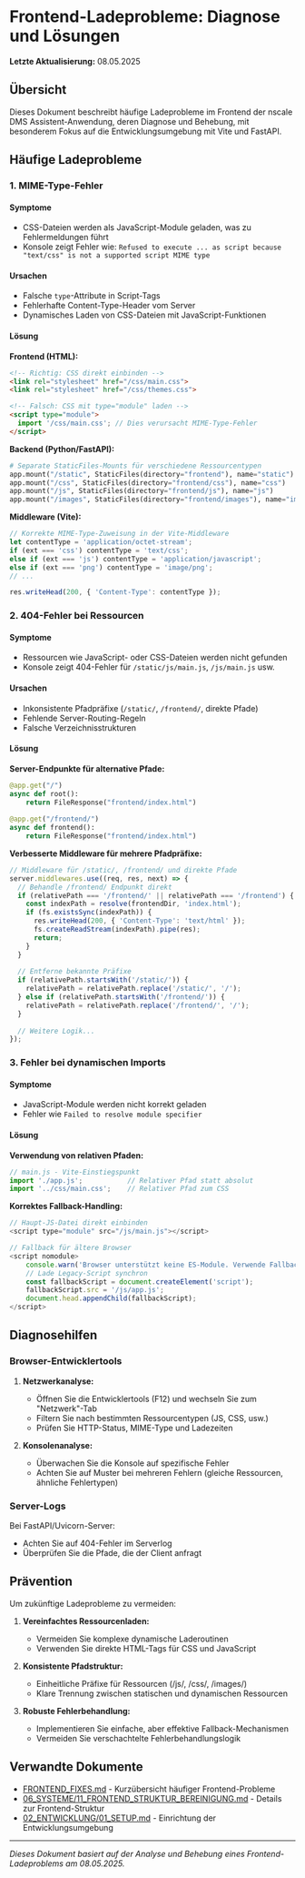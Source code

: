 # Frontend-Ladeprobleme: Diagnose und Lösungen

**Letzte Aktualisierung:** 08.05.2025

## Übersicht

Dieses Dokument beschreibt häufige Ladeprobleme im Frontend der nscale DMS Assistent-Anwendung, deren Diagnose und Behebung, mit besonderem Fokus auf die Entwicklungsumgebung mit Vite und FastAPI.

## Häufige Ladeprobleme

### 1. MIME-Type-Fehler

#### Symptome
- CSS-Dateien werden als JavaScript-Module geladen, was zu Fehlermeldungen führt
- Konsole zeigt Fehler wie: `Refused to execute ... as script because "text/css" is not a supported script MIME type`

#### Ursachen
- Falsche `type`-Attribute in Script-Tags
- Fehlerhafte Content-Type-Header vom Server
- Dynamisches Laden von CSS-Dateien mit JavaScript-Funktionen 

#### Lösung

**Frontend (HTML):**
```html
<!-- Richtig: CSS direkt einbinden -->
<link rel="stylesheet" href="/css/main.css">
<link rel="stylesheet" href="/css/themes.css">

<!-- Falsch: CSS mit type="module" laden -->
<script type="module">
  import '/css/main.css'; // Dies verursacht MIME-Type-Fehler
</script>
```

**Backend (Python/FastAPI):**
```python
# Separate StaticFiles-Mounts für verschiedene Ressourcentypen
app.mount("/static", StaticFiles(directory="frontend"), name="static")
app.mount("/css", StaticFiles(directory="frontend/css"), name="css")
app.mount("/js", StaticFiles(directory="frontend/js"), name="js")
app.mount("/images", StaticFiles(directory="frontend/images"), name="images")
```

**Middleware (Vite):**
```javascript
// Korrekte MIME-Type-Zuweisung in der Vite-Middleware
let contentType = 'application/octet-stream';
if (ext === 'css') contentType = 'text/css';
else if (ext === 'js') contentType = 'application/javascript';
else if (ext === 'png') contentType = 'image/png';
// ...

res.writeHead(200, { 'Content-Type': contentType });
```

### 2. 404-Fehler bei Ressourcen

#### Symptome
- Ressourcen wie JavaScript- oder CSS-Dateien werden nicht gefunden
- Konsole zeigt 404-Fehler für `/static/js/main.js`, `/js/main.js` usw.

#### Ursachen
- Inkonsistente Pfadpräfixe (`/static/`, `/frontend/`, direkte Pfade)
- Fehlende Server-Routing-Regeln
- Falsche Verzeichnisstrukturen

#### Lösung

**Server-Endpunkte für alternative Pfade:**
```python
@app.get("/")
async def root():
    return FileResponse("frontend/index.html")
    
@app.get("/frontend/")
async def frontend():
    return FileResponse("frontend/index.html")
```

**Verbesserte Middleware für mehrere Pfadpräfixe:**
```javascript
// Middleware für /static/, /frontend/ und direkte Pfade
server.middlewares.use((req, res, next) => {
  // Behandle /frontend/ Endpunkt direkt
  if (relativePath === '/frontend/' || relativePath === '/frontend') {
    const indexPath = resolve(frontendDir, 'index.html');
    if (fs.existsSync(indexPath)) {
      res.writeHead(200, { 'Content-Type': 'text/html' });
      fs.createReadStream(indexPath).pipe(res);
      return;
    }
  }
  
  // Entferne bekannte Präfixe
  if (relativePath.startsWith('/static/')) {
    relativePath = relativePath.replace('/static/', '/');
  } else if (relativePath.startsWith('/frontend/')) {
    relativePath = relativePath.replace('/frontend/', '/');
  }
  
  // Weitere Logik...
});
```

### 3. Fehler bei dynamischen Imports

#### Symptome
- JavaScript-Module werden nicht korrekt geladen
- Fehler wie `Failed to resolve module specifier`

#### Lösung

**Verwendung von relativen Pfaden:**
```javascript
// main.js - Vite-Einstiegspunkt
import './app.js';           // Relativer Pfad statt absolut
import '../css/main.css';    // Relativer Pfad zum CSS
```

**Korrektes Fallback-Handling:**
```javascript
// Haupt-JS-Datei direkt einbinden
<script type="module" src="/js/main.js"></script>

// Fallback für ältere Browser
<script nomodule>
    console.warn('Browser unterstützt keine ES-Module. Verwende Fallback.');
    // Lade Legacy-Script synchron
    const fallbackScript = document.createElement('script');
    fallbackScript.src = '/js/app.js';
    document.head.appendChild(fallbackScript);
</script>
```

## Diagnosehilfen

### Browser-Entwicklertools

1. **Netzwerkanalyse:**
   - Öffnen Sie die Entwicklertools (F12) und wechseln Sie zum "Netzwerk"-Tab
   - Filtern Sie nach bestimmten Ressourcentypen (JS, CSS, usw.)
   - Prüfen Sie HTTP-Status, MIME-Type und Ladezeiten

2. **Konsolenanalyse:**
   - Überwachen Sie die Konsole auf spezifische Fehler
   - Achten Sie auf Muster bei mehreren Fehlern (gleiche Ressourcen, ähnliche Fehlertypen)

### Server-Logs

Bei FastAPI/Uvicorn-Server:
- Achten Sie auf 404-Fehler im Serverlog
- Überprüfen Sie die Pfade, die der Client anfragt

## Prävention

Um zukünftige Ladeprobleme zu vermeiden:

1. **Vereinfachtes Ressourcenladen:**
   - Vermeiden Sie komplexe dynamische Laderoutinen
   - Verwenden Sie direkte HTML-Tags für CSS und JavaScript

2. **Konsistente Pfadstruktur:**
   - Einheitliche Präfixe für Ressourcen (/js/, /css/, /images/)
   - Klare Trennung zwischen statischen und dynamischen Ressourcen

3. **Robuste Fehlerbehandlung:**
   - Implementieren Sie einfache, aber effektive Fallback-Mechanismen
   - Vermeiden Sie verschachtelte Fehlerbehandlungslogik

## Verwandte Dokumente

- [FRONTEND_FIXES.md](/docs/FRONTEND_FIXES.md) - Kurzübersicht häufiger Frontend-Probleme
- [06_SYSTEME/11_FRONTEND_STRUKTUR_BEREINIGUNG.md](/docs/06_SYSTEME/11_FRONTEND_STRUKTUR_BEREINIGUNG.md) - Details zur Frontend-Struktur
- [02_ENTWICKLUNG/01_SETUP.md](/docs/02_ENTWICKLUNG/01_SETUP.md) - Einrichtung der Entwicklungsumgebung

---

*Dieses Dokument basiert auf der Analyse und Behebung eines Frontend-Ladeproblems am 08.05.2025.*
